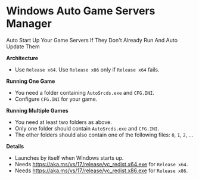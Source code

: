 # Windows Auto Game Servers Manager

Auto Start Up Your Game Servers If They Don't Already Run And Auto Update Them

**Architecture**

- Use `Release x64`. Use `Release x86` only if `Release x64` fails.

**Running One Game**

- You need a folder containing `AutoSrcds.exe` and `CFG.INI`.
- Configure `CFG.INI` for your game.

**Running Multiple Games**

- You need at least two folders as above.
- Only one folder should contain `AutoSrcds.exe` and `CFG.INI`.
- The other folders should also contain one of the following files: `0`, `1`, `2`, ...

**Details**

- Launches by itself when Windows starts up.
- Needs https://aka.ms/vs/17/release/vc_redist.x64.exe for `Release x64`.
- Needs https://aka.ms/vs/17/release/vc_redist.x86.exe for `Release x86`.
